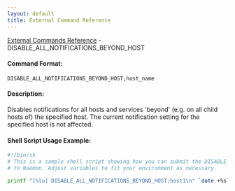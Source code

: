 ```yaml
---
layout: default
title: External Command Reference
---
```


<!--
************************************************
* AUTO GENERATED PAGE - USE ./update SCRIPT
************************************************
-->

<span class="glyphicon glyphicon-arrow-up"></span><a href="index.html"> External Commands Reference</a> - DISABLE_ALL_NOTIFICATIONS_BEYOND_HOST<br>


#### Command Format:

`DISABLE_ALL_NOTIFICATIONS_BEYOND_HOST;host_name`

#### Description:

Disables notifications for all hosts and services 'beyond' (e.g. on all child hosts of) the specified host. The current notification setting for the specified host is not affected.

#### Shell Script Usage Example:

```sh
#!/bin/sh
# This is a sample shell script showing how you can submit the DISABLE_ALL_NOTIFICATIONS_BEYOND_HOST command
# to Naemon. Adjust variables to fit your environment as necessary.

printf "[%lu] DISABLE_ALL_NOTIFICATIONS_BEYOND_HOST;host1\n" `date +%s` > /var/lib/naemon/naemon.cmd
```



